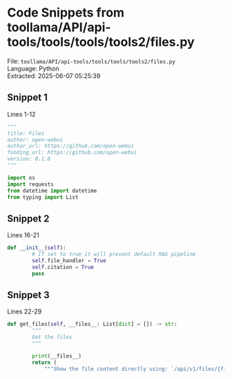 # Code Snippets from toollama/API/api-tools/tools/tools/tools2/files.py

File: `toollama/API/api-tools/tools/tools/tools2/files.py`  
Language: Python  
Extracted: 2025-06-07 05:25:39  

## Snippet 1
Lines 1-12

```Python
"""
title: Files
author: open-webui
author_url: https://github.com/open-webui
funding_url: https://github.com/open-webui
version: 0.1.0
"""

import os
import requests
from datetime import datetime
from typing import List
```

## Snippet 2
Lines 16-21

```Python
def __init__(self):
        # If set to true it will prevent default RAG pipeline
        self.file_handler = True
        self.citation = True
        pass
```

## Snippet 3
Lines 22-29

```Python
def get_files(self, __files__: List[dict] = []) -> str:
        """
        Get the files
        """

        print(__files__)
        return (
            """Show the file content directly using: `/api/v1/files/{file_id}/content`
```

